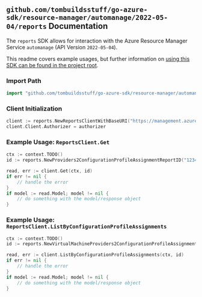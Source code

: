 
## `github.com/tombuildsstuff/go-azure-sdk/resource-manager/automanage/2022-05-04/reports` Documentation

The `reports` SDK allows for interaction with the Azure Resource Manager Service `automanage` (API Version `2022-05-04`).

This readme covers example usages, but further information on [using this SDK can be found in the project root](https://github.com/tombuildsstuff/go-azure-sdk/tree/main/docs).

### Import Path

```go
import "github.com/tombuildsstuff/go-azure-sdk/resource-manager/automanage/2022-05-04/reports"
```


### Client Initialization

```go
client := reports.NewReportsClientWithBaseURI("https://management.azure.com")
client.Client.Authorizer = authorizer
```


### Example Usage: `ReportsClient.Get`

```go
ctx := context.TODO()
id := reports.NewProviders2ConfigurationProfileAssignmentReportID("12345678-1234-9876-4563-123456789012", "example-resource-group", "virtualMachineValue", "configurationProfileAssignmentValue", "reportValue")

read, err := client.Get(ctx, id)
if err != nil {
	// handle the error
}
if model := read.Model; model != nil {
	// do something with the model/response object
}
```


### Example Usage: `ReportsClient.ListByConfigurationProfileAssignments`

```go
ctx := context.TODO()
id := reports.NewVirtualMachineProviders2ConfigurationProfileAssignmentID("12345678-1234-9876-4563-123456789012", "example-resource-group", "virtualMachineValue", "configurationProfileAssignmentValue")

read, err := client.ListByConfigurationProfileAssignments(ctx, id)
if err != nil {
	// handle the error
}
if model := read.Model; model != nil {
	// do something with the model/response object
}
```
